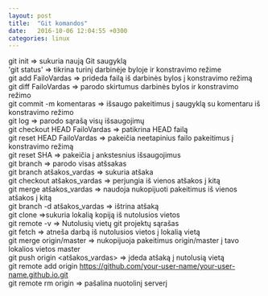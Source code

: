 ```yaml
---
layout: post
title:  "Git komandos"
date:   2016-10-06 12:04:55 +0300
categories: linux
---
```


git init => sukuria naują Git saugyklą
<br>'git status' => tikrina turinį darbinėje byloje ir konstravimo režime
<br>git add FailoVardas => prideda failą iš darbinės bylos į konstravimo režimą
<br>git diff FailoVardas => parodo skirtumus darbinės bylos ir konstravimo režimo 
<br>git commit -m komentaras => išsaugo pakeitimus į saugyklą su komentaru iš konstravimo režimo
<br>git log => parodo sąrašą visų išsaugojimų
<br>git checkout HEAD FailoVardas => patikrina HEAD failą
<br>git reset HEAD FailoVardas =>   pakeičia neetapinius failo pakeitimus į konstravimo režimą
<br>git reset SHA => pakeičia į ankstesnius išsaugojimus
<br>git branch => parodo visas atšsakas
<br>git branch atšakos_vardas => sukuria atšaka
<br>git checkout atšakos_vardas => perjungia iš vienos atšakos į kitą
<br>git merge atšakos_vardas => naudoja nukopijuoti pakeitimus iš vienos atšakos į kitą
<br>git branch -d atšakos_vardas => ištrina atšaką
<br>git clone =>sukuria lokalią kopiją iš nutolusios vietos
<br>git remote -v => Nutolusių vietų git projektų sąrašas
<br>git fetch => atneša darbą iš nutolusios vietos į lokalią vietą
<br>git merge origin/master => nukopijuoja pakeitimus origin/master į tavo lokalios vietos master
<br>git push origin <atšakos_vardas> => įdeda atšaką į nutolusią vietą
<br>git remote add origin https://github.com/your-user-name/your-user-name.github.io.git
<br>git remote rm origin => pašalina nuotolinį serverį


